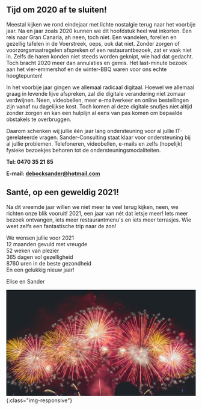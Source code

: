 ## Tijd om 2020 af te sluiten!
Meestal kijken we rond eindejaar met lichte nostalgie terug naar het voorbije jaar.
Na en jaar zoals 2020 kunnen we dit hoofdstuk heel wat inkorten.
Een reis naar Gran Canaria, ah neen, toch niet.
Een wandelen, forellen en gezellig tafelen in de Voerstreek, oeps, ook dat niet.
Zonder zorgen of voorzorgsmaatregelen afspreken of een restaurantbezoek, zat er vaak niet in.
Zelfs de haren konden niet steeds worden geknipt, wie had dat gedacht.
Toch bracht 2020 meer dan annulaties en gemis.
Het last-minute bezoek aan het vier-emmershof en de winter-BBQ waren voor ons echte hoogtepunten!

In het voorbije jaar gingen we allemaal radicaal digitaal. 
Hoewel we allemaal graag in levende lijve afspreken, zal die digitale verandering niet zomaar verdwijnen.
Neen, videobellen, meer e-mailverkeer en online bestellingen zijn vanaf nu dagelijkse kost.
Toch komen al deze digitale snufjes niet altijd zonder zorgen en kan een hulplijn al eens van pas komen om bepaalde obstakels te overbruggen.

Daarom schenken wij jullie één jaar lang ondersteuning voor al jullie IT-gerelateerde vragen.
Sander-Consulting staat klaar voor ondersteuning bij al jullie problemen.
Telefoneren, videobellen, e-mails en zelfs (hopelijk) fysieke bezoekjes behoren tot de ondersteuningsmodaliteiten.

**Tel: 0470 35 21 85**

**E-mail: debocksander@hotmail.com**

## Santé, op een geweldig 2021!

Na dit vreemde jaar willen we niet meer te veel terug kijken, neen, we richten onze blik vooruit!
2021, een jaar van nét dat ietsje meer!
Iets meer bezoek ontvangen, iets meer restaurantmenu's en iets meer terrasjes.
Wie weet zelfs een fantastische trip naar de zon!

We wensen jullie voor 2021  
12 maanden gevuld met vreugde  
52 weken van plezier  
365 dagen vol gezelligheid  
8760 uren in de beste gezondheid  
En een gelukkig nieuw jaar!

Elise en Sander

![picture](vernon-raineil-cenzon-EciYoOAwARs-unsplash.jpg){:class="img-responsive"}
